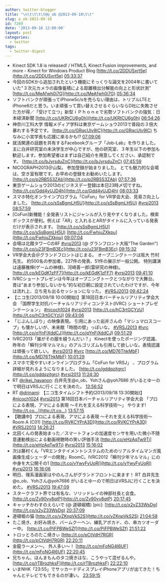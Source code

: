 ```yaml
---
author: twitter-blogger
title: "\n\t\t\t\t@o_ob @2013-09-18\t\t"
slug: o_ob-2013-09-18
id: 7269
date: '2013-09-18 12:00:00'
layout: post
categories:
  - twitter
tags:
  - twitter-digest
---
```


*   Kinect SDK 1.8 is released! / HTML5, Kinect Fusion improvements, and more - Kinect for Windows Product Blog [http://t.co/2DDUSxrt5e](http://t.co/2DDUSxrt5e) [05:33:37](http://twitter.com/o_ob/statuses/380067035520446464)
*   今回のSDKから追加されたという機能にそっくりな論文を2004年に書いていた"３次元カメラの画像蓄積による距離検出分解能の向上と形状計測" [http://t.co/MeAfwh0i7G](http://t.co/MeAfwh0i7G) [05:36:34](http://twitter.com/o_ob/statuses/380067779438997504)
*   ソフトバンクが頑張ってiPhone5c/sを売らない理由は、トリプルLTEとiPhone6だと思う。いま頑張って買い替えさせるぐらいならD社に失敗させた方が得／「受けて立つ」新型ｉＰｈｏｎｅで劣勢ソフトバンクの強気：日本経済新聞 [http://t.co/UKRtCU6g0h](http://t.co/UKRtCU6g0h) [06:54:26](http://twitter.com/o_ob/statuses/380087375184920576)
*   神奈川工科大学 情報メディア学科は東京ゲームショウ2013で普段の３倍大暴れする予定です。 [http://t.co/GRqcUIv9lC](http://t.co/GRqcUIv9lC) ちなみに小宮学長も応援に来るかも!? [07:09:06](http://twitter.com/o_ob/statuses/380091063764910080)
*   就活関連の話題を共有するFacebookグループ「Job-Lab」を作りました。主に白井研究室の未決学生が中心ですが、他の研究室、３年生以下の参加も歓迎します。参加希望者はまずは自己紹介を用意してください、承認制です。 [http://t.co/bJyrsduZnC](http://t.co/bJyrsduZnC) [07:45:59](http://twitter.com/o_ob/statuses/380100347139989504)
*   NICOGRAPH2013＠山梨。 参加登録が始まりました。 とても魅力的な会場は、空き室有限です。お早めの登録をお勧めいたします。 [http://t.co/p2RB5S3ZAb](http://t.co/p2RB5S3ZAb) [07:57:36](http://twitter.com/o_ob/statuses/380103270695317506)
*   東京ゲームショウ2013のビジネスデー登録は本日23時〆切ですね。 [http://t.co/Gdd4yUJD4h](http://t.co/Gdd4yUJD4h) [08:03:33](http://twitter.com/o_ob/statuses/380104767969558528)
*   スマホ特化オンラインプログラム「CoFun」for VR学会大会、見易さ向上しました。 [http://t.co/sSsBgmLH5U](http://t.co/sSsBgmLH5U) [#vrsj2013](http://search.twitter.com/search?q=%23vrsj2013) [08:57:59](http://twitter.com/o_ob/statuses/380118467061370880)
*   [CoFun]新機能！全発表リストにジャンルが入り見やすくなりました。検索ボックスが便利。例えば「AR」と入れるとARがタイトルに入っている発表だけが表示されます。 [http://t.co/sSsBgmLH5U](http://t.co/sSsBgmLH5U) [http://t.co/FwhjuZXkpu](http://t.co/FwhjuZXkpu) [09:07:04](http://twitter.com/o_ob/statuses/380120753594580992)
*   会場は北館タワーCの8F [#vrsj2013](http://search.twitter.com/search?q=%23vrsj2013) (@ グランフロント大阪"The Garden") [http://t.co/u23FBmB3Ec](http://t.co/u23FBmB3Ec) [09:15:32](http://twitter.com/o_ob/statuses/380122883043098624)
*   VR学会大会＠グランドフロントはじまる。 オープニングトークは阪大 竹村先生。 約500名の参加者。227件の発表、51件の展示が一般公開。 特別講演は遠藤雅伸(ゲームの神様)、河崎善一郎(雷研究の神様)。 [http://t.co/kEGdK1zFF7](http://t.co/kEGdK1zFF7) [#vrsj2013](http://search.twitter.com/search?q=%23vrsj2013) [09:41:10](http://twitter.com/o_ob/statuses/380129336050737152)
*   IVRCショートプレゼンは今年はオープニングトークとつながりで大舞台。 昔は"あまり参加しないかも"的な初日朝に設定されていたわけですが、今年は流れ上、立ち見も出るセッションになった。 [#VRSJ2013](http://search.twitter.com/search?q=%23VRSJ2013) [09:42:24](http://twitter.com/o_ob/statuses/380129643602255872)
*   【ニコ生(2013/09/18 10:00開始)】第18回日本バーチャルリアリティ学会大会 「国際学生対抗バーチャルリアリティコンテスト(IVRC) ショートプレゼンテーション」 [#nicoch1024](http://search.twitter.com/search?q=%23nicoch1024) [#vrsj2013](http://search.twitter.com/search?q=%23vrsj2013) [http://t.co/hC3rtGCYzU](http://t.co/hC3rtGCYzU) [09:43:06](http://twitter.com/o_ob/statuses/380129822267023362)
*   「じぶんしぼり」の映像表現。 引用にあった岩井さんの「マシュマロスコープ」も懐かしいが、未来館「時間の壁」っぽいな。 [#VRSJ2013](http://search.twitter.com/search?q=%23VRSJ2013) [#ivrc](http://search.twitter.com/search?q=%23ivrc) [http://t.co/qYnFiXddCJ](http://t.co/qYnFiXddCJ) [09:51:29](http://twitter.com/o_ob/statuses/380131932157120512)
*   IVRC2013「誰がその服を縫うんだい？」 Kinectを使ったポージング認識、昨年の「瞬刊少年マルマル」のアルゴリズムも引用して欲しいな。表情認識は頑張って欲しい。 [#vrsj2013](http://search.twitter.com/search?q=%23vrsj2013) [#ivrc](http://search.twitter.com/search?q=%23ivrc) [http://t.co/MD76ThkMbF](http://t.co/MD76ThkMbF) [10:01:29](http://twitter.com/o_ob/statuses/380134447573528576)
*   スマホで見やすいオンラインプログラム「CoFun for VRSJ」 、プログラム詳細が見れるようになりました。 [http://t.co/gddqzitgrc](http://t.co/gddqzitgrc) [#vrsj2013](http://search.twitter.com/search?q=%23vrsj2013) [11:24:30](http://twitter.com/o_ob/statuses/380155339670167552)
*   RT [@rikei_hayanon](http://twitter.com/rikei_hayanon): 白井先生@o_ob、Yohさん@yoh7686 がいるとゆーので明日はVRSJに行くことを決めた。 [13:56:52](http://twitter.com/o_ob/statuses/380193682931986432)
*   RT [@drinami](http://twitter.com/drinami): 【ニコ生タイムシフト予約(2013/09/18 13:30開始)】 [#nicoch1024](http://search.twitter.com/search?q=%23nicoch1024) [#vrsj2013](http://search.twitter.com/search?q=%23vrsj2013) 第18回日本バーチャルリアリティ学会大会 「プロによる表現，アマによる表現 ～それを支える科学技術～」 やります! [http://t.co…](http://t.co…) [13:57:15](http://twitter.com/o_ob/statuses/380193780466339840)
*   【聴講中】プロによる表現，アマによる表現 ～それを支える科学技術～ Room A (C01) [http://t.co/RVKCYPrA3D](http://t.co/RVKCYPrA3D) [#VRSJ2013](http://search.twitter.com/search?q=%23VRSJ2013) [14:26:21](http://twitter.com/o_ob/statuses/380201101942738944)
*   北田くんの発表始まった／スマートフォンの加速度センサを用いた微小不随意運動検出による動画視聴時の笑い評価手法 [http://t.co/eHzAqTw9Tj](http://t.co/eHzAqTw9Tj) [#vrsj2013](http://search.twitter.com/search?q=%23vrsj2013) [15:16:02](http://twitter.com/o_ob/statuses/380213607796977665)
*   次は藤村くん「VRエンタテイメントシステムのためのリアルタイムマンガ風画像生成シェーダーの開発」RoomC。IVRC2012「瞬刊少年マルマル」にの中身を大公開その1 [http://t.co/vYwyFvUoRl](http://t.co/vYwyFvUoRl) [#vrsj2013](http://search.twitter.com/search?q=%23vrsj2013) [16:18:06](http://twitter.com/o_ob/statuses/380229224629403648)
*   明日、理系漫画家はやのんさんがグランドフロントに来ます！ RT 白井先生@o_ob、Yohさん@yoh7686 がいるとゆーので明日はVRSJに行くことを決めた。 [#VRSJ2013](http://search.twitter.com/search?q=%23VRSJ2013) [19:47:09](http://twitter.com/o_ob/statuses/380281836888281089)
*   スタークラフト界では有名な、ソリッドレイの神部社長と会食。 [http://t.co/Zy90vv8qtP](http://t.co/Zy90vv8qtP) [20:17:45](http://twitter.com/o_ob/statuses/380289534702780417)
*   キャッチかわすのえらいで (@ 道頓堀橋) [pic]: [http://t.co/x2yZ33WsDg](http://t.co/x2yZ33WsDg) [20:37:09](http://twitter.com/o_ob/statuses/380294419939082240)
*   道頓堀の猫 [http://t.co/yZKnpVkS2S](http://t.co/yZKnpVkS2S) [21:04:58](http://twitter.com/o_ob/statuses/380301420441780224)
*   たこ焼き、お好み焼き、バームクーヘン、練乳アボカド、の、串カツオーダー中。 [http://t.co/PiFPBWeSZf](http://t.co/PiFPBWeSZf) [21:51:22](http://twitter.com/o_ob/statuses/380313095828041728)
*   トロッとろのたこ焼きぃ [http://t.co/pCtVdH7RGR](http://t.co/pCtVdH7RGR) [22:20:11](http://twitter.com/o_ob/statuses/380320349050531840)
*   金龍ラーメン～。 外人多い～！ [http://t.co/mFoNG4I6UF](http://t.co/mFoNG4I6UF) [22:20:45](http://twitter.com/o_ob/statuses/380320491770109952)
*   兄ちゃん、ほんまもんのタコ焼きはな、こうやって混ぜるんや。 [http://t.co/rTBrozhksF](http://t.co/rTBrozhksF) [22:22:10](http://twitter.com/o_ob/statuses/380320846083936256)
*   いまNHK「23:55」でサッカードディスプレイiPhoneアプリが出てきた！ちゃんとテレビでもできるのが凄い。 [23:59:15](http://twitter.com/o_ob/statuses/380345278768746496)